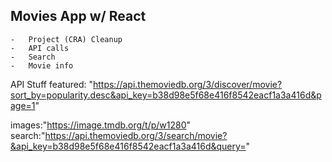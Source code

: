 ## Movies App w/ React

    -   Project (CRA) Cleanup
    -   API calls
    -   Search
    -   Movie info

API Stuff
featured: "https://api.themoviedb.org/3/discover/movie?sort_by=popularity.desc&api_key=b38d98e5f68e416f8542eacf1a3a416d&page=1"

images:"https://image.tmdb.org/t/p/w1280"
search:"https://api.themoviedb.org/3/search/movie?&api_key=b38d98e5f68e416f8542eacf1a3a416d&query="


 <!-- To begin the development, run `npm start` or `yarn start`.
      To create a production bundle, use `npm run build` or `yarn build`.
  -->
